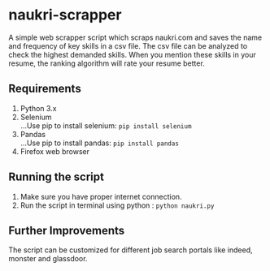 # naukri-scrapper
A simple web scrapper script which scraps naukri.com and saves the name and frequency of key skills in a csv file. The csv file can be analyzed to check the highest demanded skills. When you mention these skills in your resume, the ranking algorithm will rate your resume better.

## Requirements
1. Python 3.x
2. Selenium\
...Use pip to install selenium: `pip install selenium`
3. Pandas\
...Use pip to install pandas: `pip install pandas`
4. Firefox web browser

## Running the script
1. Make sure you have proper internet connection.
2. Run the script in terminal using python : `python naukri.py`

## Further Improvements
The script can be customized for different job search portals like indeed, monster and glassdoor.

